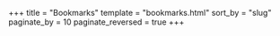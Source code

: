 +++
title = "Bookmarks"
template = "bookmarks.html"
sort_by = "slug"
paginate_by = 10
paginate_reversed = true
+++